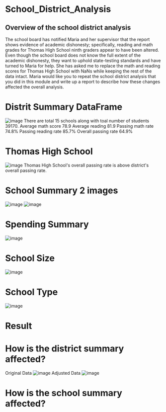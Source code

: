 # School_District_Analysis

## Overview of the school district analysis
The school board has notified Maria and her supervisor that the report shows evidence of academic dishonesty; specifically, reading and math grades for Thomas High School ninth graders appear to have been altered. Even though the school board does not know the full extent of the academic dishonesty, they want to uphold state-testing standards and have turned to Maria for help. She has asked me to replace the math and reading scores for Thomas High School with NaNs while keeping the rest of the data intact. Maria would like you to repeat the school district analysis that you did in this module and write up a report to describe how these changes affected the overall analysis.

# Distrit Summary DataFrame
![image](https://user-images.githubusercontent.com/105985796/176998395-c44da9e0-f908-4cd1-a340-13b2e099725f.png)
There are total 15 schools along with toal number of students 39170. 
  Average math score 78.9 
  Average reading 81.9
  Passing math rate 74.8%
  Passing reading rate 85.7%
  Overall passing rate 64.9%
 
# Thomas High School
![image](https://user-images.githubusercontent.com/105985796/176998620-1ab70c71-e692-4f33-ac5c-236b9a031c10.png)
Thomas High School's overall passing rate is above district's overall passing rate.

# School Summary 2 images
![image](https://user-images.githubusercontent.com/105985796/177023278-de911c1b-fb86-4700-aa2e-54e1e089447a.png)
![image](https://user-images.githubusercontent.com/105985796/177023288-16f67740-38db-4ca5-9193-4905c68e5ef8.png)

# Spending Summary
![image](https://user-images.githubusercontent.com/105985796/176999147-434d65b8-3885-40b5-a6a1-cf9405a8e6a3.png)

# School Size
![image](https://user-images.githubusercontent.com/105985796/176999194-95261e57-b7b9-42bc-b7d2-de8fd0f2197d.png)

# School Type
![image](https://user-images.githubusercontent.com/105985796/177088064-9d6808a7-6c5b-4423-bacb-650c3cc1bf19.png)

# Result
 # How is the district summary affected?
Original Data
![image](https://user-images.githubusercontent.com/105985796/177150306-94ca3cf5-68c1-43c4-ab18-8ec7784c4735.png)
Adjusted Data
![image](https://user-images.githubusercontent.com/105985796/177149874-681cd58a-7eca-46cc-abaa-5456d6c6000e.png)



# How is the school summary affected?
